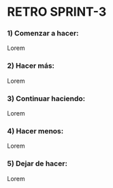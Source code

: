 # RETRO SPRINT-3
### 1) Comenzar a hacer:

Lorem

### 2) Hacer más:

Lorem

### 3) Continuar haciendo:

Lorem

### 4) Hacer menos:

Lorem

### 5) Dejar de hacer:

Lorem

